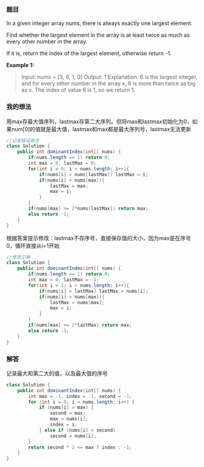 ﻿### 题目
In a given integer array nums, there is always exactly one largest element.

Find whether the largest element in the array is at least twice as much as every other number in the array.

If it is, return the index of the largest element, otherwise return -1.

**Example 1:**
>Input: nums = [3, 6, 1, 0]
Output: 1
Explanation: 6 is the largest integer, and for every other number in the array x,
6 is more than twice as big as x.  The index of value 6 is 1, so we return 1.

### 我的想法
用max存最大值序列，lastmax存第二大序列。但将max和lastmax初始化为0，如果num[0]的值就是最大值，lastmax和max都是最大序列号，lastmax无法更新
```java
//记录错误做法
class Solution {
    public int dominantIndex(int[] nums) {
        if(nums.length == 1) return 0;
        int max = 0, lastMax = 0;
        for(int i = 0; i < nums.length; i++){
            if(nums[i] > nums[lastMax]) lastMax = i;
            if(nums[i] > nums[max]){
                lastMax = max;
                max = i;                
            }
        }
        if(nums[max] >= 2*nums[lastMax]) return max;
        else return -1;
    }
}
```
根据答案提示修改：lastmax不存序号，直接保存值的大小，因为max是在序号0，循环直接从i=1开始
```java
//修改正确
class Solution {
    public int dominantIndex(int[] nums) {
        if(nums.length == 1) return 0;
        int max = 0, lastMax = -1;
        for(int i = 1; i < nums.length; i++){
            if(nums[i] > lastMax) lastMax = nums[i];
            if(nums[i] > nums[max]){
                lastMax = nums[max];
                max = i;                
            }
        }
        if(nums[max] >= 2*lastMax) return max;
        else return -1;
    }
}
```

### 解答
记录最大和第二大的值，以及最大值的序号
```java
class Solution {
    public int dominantIndex(int[] nums) {
        int max = -1, index = -1, second = -1;
        for (int i = 0; i < nums.length; i++) {
            if (nums[i] > max) {
                second = max;
                max = nums[i];
                index = i;
            } else if (nums[i] > second)
                second = nums[i];
        }
        return second * 2 <= max ? index : -1;
    }
}
```

